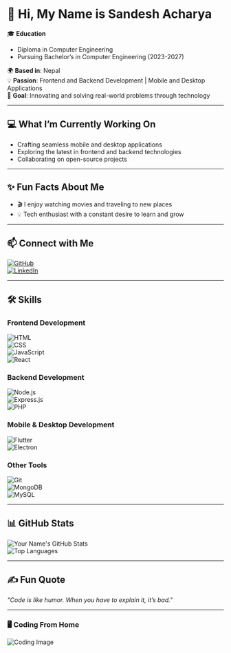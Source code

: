 # 👋 Hi, My Name is Sandesh Acharya

🎓 **Education**  
- Diploma in Computer Engineering  
- Pursuing Bachelor’s in Computer Engineering (2023-2027)  

🌍 **Based in**: Nepal  
💡 **Passion**: Frontend and Backend Development | Mobile and Desktop Applications  
🚀 **Goal**: Innovating and solving real-world problems through technology  

---

## 💻 What I’m Currently Working On  
- Crafting seamless mobile and desktop applications  
- Exploring the latest in frontend and backend technologies  
- Collaborating on open-source projects  

---

## ✨ Fun Facts About Me  
- 🎬 I enjoy watching movies and traveling to new places   
- 💡 Tech enthusiast with a constant desire to learn and grow  

---

## 📫 Connect with Me  
[![GitHub](https://img.shields.io/badge/GitHub-%2312100E.svg?style=for-the-badge&logo=github&logoColor=white)](https://github.com/yourusername)  
[![LinkedIn](https://img.shields.io/badge/LinkedIn-%230A66C2.svg?style=for-the-badge&logo=linkedin&logoColor=white)](https://linkedin.com/in/yourprofile)  

---

## 🛠 Skills  
### Frontend Development  
![HTML](https://img.shields.io/badge/HTML-%23E34F26.svg?style=for-the-badge&logo=html5&logoColor=white)  
![CSS](https://img.shields.io/badge/CSS-%231572B6.svg?style=for-the-badge&logo=css3&logoColor=white)  
![JavaScript](https://img.shields.io/badge/JavaScript-%23F7DF1E.svg?style=for-the-badge&logo=javascript&logoColor=black)  
![React](https://img.shields.io/badge/React-%2361DAFB.svg?style=for-the-badge&logo=react&logoColor=black)

### Backend Development  
![Node.js](https://img.shields.io/badge/Node.js-%23339933.svg?style=for-the-badge&logo=node.js&logoColor=white)  
![Express.js](https://img.shields.io/badge/Express.js-%23404D59.svg?style=for-the-badge&logo=express&logoColor=white)  
![PHP](https://img.shields.io/badge/PHP-%23777BB4.svg?style=for-the-badge&logo=php&logoColor=white)

### Mobile & Desktop Development  
![Flutter](https://img.shields.io/badge/Flutter-%2302569B.svg?style=for-the-badge&logo=flutter&logoColor=white)  
![Electron](https://img.shields.io/badge/Electron-%47848F.svg?style=for-the-badge&logo=electron&logoColor=white)

### Other Tools  
![Git](https://img.shields.io/badge/Git-%23F05033.svg?style=for-the-badge&logo=git&logoColor=white)  
![MongoDB](https://img.shields.io/badge/MongoDB-%2347A248.svg?style=for-the-badge&logo=mongodb&logoColor=white)  
![MySQL](https://img.shields.io/badge/MySQL-%234479A1.svg?style=for-the-badge&logo=mysql&logoColor=white)

---

## 📊 GitHub Stats  
![Your Name's GitHub Stats](https://github-readme-stats.vercel.app/api?username=yourusername&show_icons=true&theme=radical)  
![Top Languages](https://github-readme-stats.vercel.app/api/top-langs/?username=yourusername&layout=compact&theme=radical)

---

## ✍️ Fun Quote  
*"Code is like humor. When you have to explain it, it’s bad."*  

---

### 🖥 Coding From Home  
![Coding Image](https://media.giphy.com/media/Y4ak9Ki2GZCbJxAnJD/giphy.gif)
